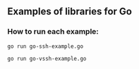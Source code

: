 ## Examples of libraries for Go

### How to run each example:

`go run go-ssh-example.go`

`go run go-vssh-example.go`
